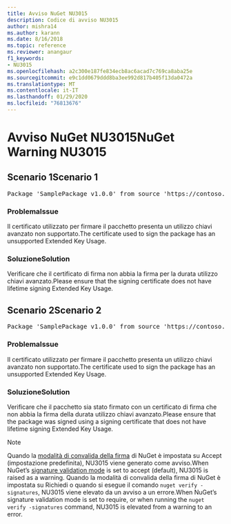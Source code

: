 ```yaml
---
title: Avviso NuGet NU3015
description: Codice di avviso NU3015
author: mishra14
ms.author: karann
ms.date: 8/16/2018
ms.topic: reference
ms.reviewer: anangaur
f1_keywords:
- NU3015
ms.openlocfilehash: a2c300e187fe834ecb8ac6acad7c769ca8aba25e
ms.sourcegitcommit: e9c1dd0679ddd8ba3ee992d817b405f13da0472a
ms.translationtype: MT
ms.contentlocale: it-IT
ms.lasthandoff: 01/29/2020
ms.locfileid: "76813676"
---
```

# <a name="nuget-warning-nu3015"></a><span data-ttu-id="3f6b4-103">Avviso NuGet NU3015</span><span class="sxs-lookup"><span data-stu-id="3f6b4-103">NuGet Warning NU3015</span></span>

## <a name="scenario-1"></a><span data-ttu-id="3f6b4-104">Scenario 1</span><span class="sxs-lookup"><span data-stu-id="3f6b4-104">Scenario 1</span></span>

<pre>Package 'SamplePackage v1.0.0' from source 'https://contoso.com/index.json': The lifetime signing EKU in the primary signature's certificate is not supported.</pre>

### <a name="issue"></a><span data-ttu-id="3f6b4-105">Problema</span><span class="sxs-lookup"><span data-stu-id="3f6b4-105">Issue</span></span>

<span data-ttu-id="3f6b4-106">Il certificato utilizzato per firmare il pacchetto presenta un utilizzo chiavi avanzato non supportato.</span><span class="sxs-lookup"><span data-stu-id="3f6b4-106">The certificate used to sign the package has an unsupported Extended Key Usage.</span></span>


### <a name="solution"></a><span data-ttu-id="3f6b4-107">Soluzione</span><span class="sxs-lookup"><span data-stu-id="3f6b4-107">Solution</span></span>

<span data-ttu-id="3f6b4-108">Verificare che il certificato di firma non abbia la firma per la durata utilizzo chiavi avanzato.</span><span class="sxs-lookup"><span data-stu-id="3f6b4-108">Please ensure that the signing certificate does not have lifetime signing Extended Key Usage.</span></span>



## <a name="scenario-2"></a><span data-ttu-id="3f6b4-109">Scenario 2</span><span class="sxs-lookup"><span data-stu-id="3f6b4-109">Scenario 2</span></span>

<pre>Package 'SamplePackage v1.0.0' from source 'https://contoso.com/index.json': The lifetime signing EKU in the signing certificate is not supported.</pre>

### <a name="issue"></a><span data-ttu-id="3f6b4-110">Problema</span><span class="sxs-lookup"><span data-stu-id="3f6b4-110">Issue</span></span>

<span data-ttu-id="3f6b4-111">Il certificato utilizzato per firmare il pacchetto presenta un utilizzo chiavi avanzato non supportato.</span><span class="sxs-lookup"><span data-stu-id="3f6b4-111">The certificate used to sign the package has an unsupported Extended Key Usage.</span></span>


### <a name="solution"></a><span data-ttu-id="3f6b4-112">Soluzione</span><span class="sxs-lookup"><span data-stu-id="3f6b4-112">Solution</span></span>

<span data-ttu-id="3f6b4-113">Verificare che il pacchetto sia stato firmato con un certificato di firma che non abbia la firma della durata utilizzo chiavi avanzato.</span><span class="sxs-lookup"><span data-stu-id="3f6b4-113">Please ensure that the package was signed using a signing certificate that does not have lifetime signing Extended Key Usage.</span></span>


> [!Note]
> <span data-ttu-id="3f6b4-114">Quando la [modalità di convalida della firma](../../consume-packages/installing-signed-packages.md#configure-package-signature-requirements) di NuGet è impostata su Accept (impostazione predefinita), NU3015 viene generato come avviso.</span><span class="sxs-lookup"><span data-stu-id="3f6b4-114">When NuGet’s [signature validation mode](../../consume-packages/installing-signed-packages.md#configure-package-signature-requirements) is set to accept (default), NU3015 is raised as a warning.</span></span> <span data-ttu-id="3f6b4-115">Quando la modalità di convalida della firma di NuGet è impostata su Richiedi o quando si esegue il comando `nuget verify -signatures`, NU3015 viene elevato da un avviso a un errore.</span><span class="sxs-lookup"><span data-stu-id="3f6b4-115">When NuGet’s signature validation mode is set to require, or when running the `nuget verify -signatures` command, NU3015 is elevated from a warning to an error.</span></span> 
